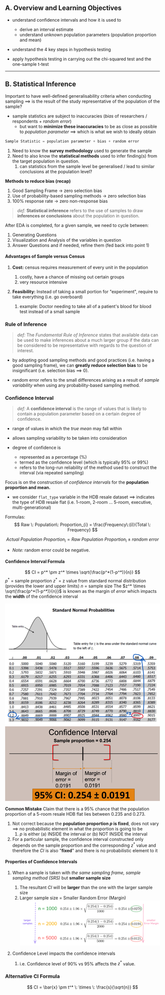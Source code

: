 ## A. Overview and Learning Objectives
- understand confidence intervals and how it is used to
	- derive an interval estimate
	- understand unknown population parameters (population proportion and mean)

- understand the 4 key steps in hypothesis testing

- apply hypothesis testing in carrying out the chi-squared test and the one-sample t-test
---
## B. Statistical Inference
Important to have well-defined generalisability criteria when conducting sampling $\implies$ is the result of the study representative of the population of the sample?

- sample statistics are subject to inaccuracies (*bias* of researchers / respondents + *random error*)
	- but want to **minimize these inaccuracies** to be as close as possible to *population parameter* $\implies$ which is what we wish to ideally obtain
```python
Sample Statistic = population parameter + bias + random error
```

1. Need to know the **survey methodology** used to generate the sample
2. Need to also know the **statistical methods** used to infer finding(s) from the target population in question.
	1. can statistics from the sample level be generalised / lead to similar conclusions at the population level?

**Methods to reduce bias (recap)**
1. Good Sampling Frame $\to$ zero selection bias
2. Use of probability-based sampling methods $\to$ zero selection bias
3. 100% response rate $\to$ zero non-response bias

> *def:* **Statistical inference** refers to the use of samples to draw **inferences or conclusions** about the population in question.

After EDA is completed, for a given sample, we need to cycle between:
1. Generating Questions
2. Visualization and Analysis of the variables in question
3. Answer Questions and if needed, refine them (fed back into point 1)

#### Advantages of Sample versus Census
1. **Cost:** census requires measurement of every unit in the population 
	1. costly, have a chance of missing out certain groups
	2. very resource intensive

2. **Feasibility:** Instead of taking a small portion for "experiment", require to take everything (i.e. go overboard)
	1. example: Doctor needing to take all of a patient's blood for blood test instead of a small sample

### Rule of Inference
> *def:* The *Fundamental Rule of Inference* states that available data can be used to make inferences about a much larger group if the data can be considered to be representative with regards to the question of interest.

- by adopting good sampling methods and good practices (i.e. having a good sampling frame), we can **greatly reduce selection bias** to be insignificant (i.e. selection bias $\implies$ 0).

- random error refers to the small differences arising as a result of *sample variability* when using any probability-based sampling method.

### Confidence Interval
> *def:* A **confidence interval** is the range of values that is likely to contain a population parameter based on a certain degree of confidence.
- range of values in which the *true mean* may fall within 
- allows sampling variability to be taken into consideration

- degree of confidence is
	- represented as a percentage (%)
	- termed as the confidence level (which is typically 95% or 99%)
	- refers to the long-run reliability of the method used to construct the interval (via repeated sampling)

Focus is on the construction of *confidence intervals* for the **population proportion and mean.**
- we consider `flat_type` variable in the HDB resale dataset $\implies$ indicates the type of HDB resale flat (i.e. 1-room, 2-room ... 5-room, executive, multi-generational)

Formulas:
$$
Raw \: Population\: Proportion_{i} = \frac{Frequency\:(i)}{Total  \: Frequency}
$$

$$
Actual\: Population \: Proportion_i = Raw \: Population\: Proportion_{i} \: \pm \: random \: error
$$
- *Note:* random error could be negative.


#### Confidence Interval Formula
$$
CI = p^* \pm z^* \times \sqrt{\frac{p^*(1-p^*)}{n}}
$$
$p^*$   =   sample proportion
$z^*$   =   z value from standard normal distribution (provides the lower and upper limits)
$n$   =   sample size
The $z^* \times \sqrt{\frac{p^*(1-p^*)}{n}}$ is known as the margin of *error* which impacts the **width** of the confidence interval

![z-value-table](../assets/z-value-table.png)
![sample-CI](../assets/sample-CI.png)

**Common Mistake**
Claim that there is a 95% chance that the population proportion of a 5-room resale HDB flat lies between 0.235 and 0.273.
1. Not correct because the **population proportion $p$ is fixed**, does not vary $\implies$ no probabilistic element in what the proportion is going to be
	1. $p$ is either (a) INSIDE the interval or (b) NOT INSIDE the interval
2. For a particular sample, the confidence interval constructed only depends on the sample proportion and the corresponding $z^*$ value and therefore the $CI$ is also "**fixed**" and there is no probabilistic element to it

#### Properties of Confidence Intervals
1. When a sample is taken with *the same sampling frame, sample sampling method (SRS)* but **smaller sample size**
	1. The resultant $CI$ will be **larger** than the one with the larger sample size
	2. Larger sample size = Smaller Random Error (Margin)
	![Confidence-Interval-1](../assets/Confidence-Interval-1.png)

2. Confidence Level impacts the confidence intervals
	1. i.e. Confidence level of 90% vs 95% affects the $z^*$ value.


### Alternative CI Formula
$$
CI = \bar{x} \pm t^* \: \times \: \frac{s}{\sqrt{n}}
$$


